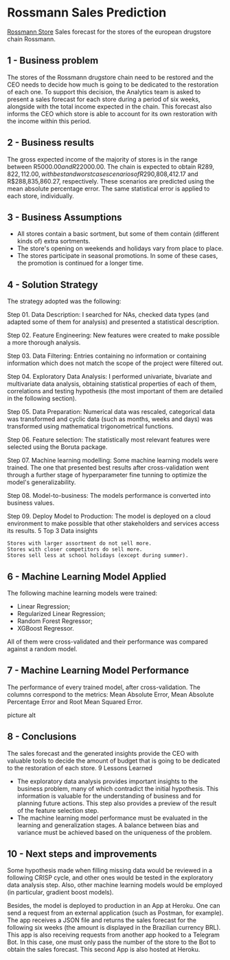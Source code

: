 # Rossmann Sales Prediction

[Rossmann Store](../img/Rossmann.jpg)
Sales forecast for the stores of the european drugstore chain Rossmann.

## 1 - Business problem

The stores of the Rossmann drugstore chain need to be restored and the CEO needs to decide how much is going to be dedicated to the restoration of each one. To support this decision, the Analytics team is asked to present a sales forecast for each store during a period of six weeks, alongside with the total income expected in the chain. This forecast also informs the CEO which store is able to account for its own restoration with the income within this period.

## 2 - Business results

The gross expected income of the majority of stores is in the range between R$5000.00 and R$22000.00. The chain is expected to obtain R$289,822,112.00, with best and worst case scenarios of R$290,808,412.17 and R$288,835,860.27, respectively. These scenarios are predicted using the mean absolute percentage error. The same statistical error is applied to each store, individually.

## 3 - Business Assumptions

- All stores contain a basic sortment, but some of them contain (different kinds of) extra sortments.
- The store's opening on weekends and holidays vary from place to place.
- The stores participate in seasonal promotions. In some of these cases, the promotion is continued for a longer time.

## 4 - Solution Strategy

The strategy adopted was the following:

Step 01. Data Description: I searched for NAs, checked data types (and adapted some of them for analysis) and presented a statistical description.

Step 02. Feature Engineering: New features were created to make possible a more thorough analysis.

Step 03. Data Filtering: Entries containing no information or containing information which does not match the scope of the project were filtered out.

Step 04. Exploratory Data Analysis: I performed univariate, bivariate and multivariate data analysis, obtaining statistical properties of each of them, correlations and testing hypothesis (the most important of them are detailed in the following section).

Step 05. Data Preparation: Numerical data was rescaled, categorical data was transformed and cyclic data (such as months, weeks and days) was transformed using mathematical trigonometrical functions.

Step 06. Feature selection: The statistically most relevant features were selected using the Boruta package.

Step 07. Machine learning modelling: Some machine learning models were trained. The one that presented best results after cross-validation went through a further stage of hyperparameter fine tunning to optimize the model's generalizability.

Step 08. Model-to-business: The models performance is converted into business values.

Step 09. Deploy Model to Production: The model is deployed on a cloud environment to make possible that other stakeholders and services access its results.
5 Top 3 Data insights

    Stores with larger assortment do not sell more.
    Stores with closer competitors do sell more.
    Stores sell less at school holidays (except during summer).

## 6 - Machine Learning Model Applied

The following machine learning models were trained:

- Linear Regression;
- Regularized Linear Regression;
- Random Forest Regressor;
- XGBoost Regressor.

All of them were cross-validated and their performance was compared against a random model.

## 7  - Machine Learning Model Performance

The performance of every trained model, after cross-validation. The columns correspond to the metrics: Mean Absolute Error, Mean Absolute Percentage Error and Root Mean Squared Error.

picture alt

## 8 - Conclusions

The sales forecast and the generated insights provide the CEO with valuable tools to decide the amount of budget that is going to be dedicated to the restoration of each store.
9 Lessons Learned

- The exploratory data analysis provides important insights to the business problem, many of which contradict the initial hypothesis. This information is valuable for the understanding of business and for planning future actions. This step also provides a preview of the result of the feature selection step.
- The machine learning model performance must be evaluated in the learning and generalization stages. A balance between bias and variance must be achieved based on the uniqueness of the problem.

## 10 - Next steps and improvements

Some hypothesis made when filling missing data would be reviewed in a following CRISP cycle, and other ones would be tested in the exploratory data analysis step. Also, other machine learning models would be employed (in particular, gradient boost models).

Besides, the model is deployed to production in an App at Heroku. One can send a request from an external application (such as Postman, for example). The app receives a JSON file and returns the sales forecast for the following six weeks (the amount is displayed in the Brazilian currency BRL). This app is also receiving requests from another app hooked to a Telegram Bot. In this case, one must only pass the number of the store to the Bot to obtain the sales forecast. This second App is also hosted at Heroku.